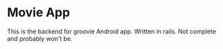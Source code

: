 # Movie App

This is the backend for groovie Android app.  Written in rails.  Not complete and probably won't be.